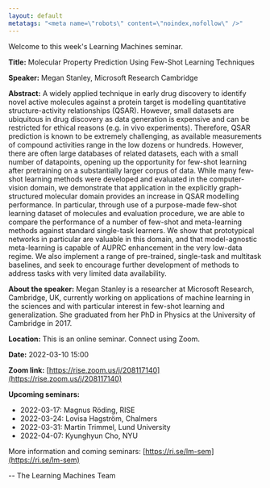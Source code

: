 ```yaml
---
layout: default
metatags: "<meta name=\"robots\" content=\"noindex,nofollow\" />"
---
```

Welcome to this week's Learning Machines seminar.

**Title:** Molecular Property Prediction Using Few-Shot Learning Techniques

**Speaker:** Megan Stanley, Microsoft Research Cambridge

**Abstract:** A widely applied technique in early drug discovery to identify novel active molecules against a protein target is modelling quantitative structure-activity relationships (QSAR). However, small datasets are ubiquitous in drug discovery as data generation is expensive and can be restricted for ethical reasons (e.g. in vivo experiments). Therefore, QSAR prediction is known to be extremely challenging, as available measurements of compound activities range in the low dozens or hundreds. However, there are often large databases of related datasets, each with a small number of datapoints, opening up the opportunity for few-shot learning after pretraining on a substantially larger corpus of data. While many few-shot learning methods were developed and evaluated in the computer-vision domain, we demonstrate that application in the explicitly graph-structured molecular domain provides an increase in QSAR modelling performance. In particular, through use of a purpose-made few-shot learning dataset of molecules and evaluation procedure, we are able to compare the performance of a number of few-shot and meta-learning methods against standard single-task learners. We show that prototypical networks in particular are valuable in this domain, and that model-agnostic meta-learning is capable of AUPRC enhancement in the very low-data regime. We also implement a range of pre-trained, single-task and multitask baselines, and seek to encourage further development of methods to address tasks with very limited data availability.

**About the speaker:** Megan Stanley is a researcher at Microsoft Research, Cambridge, UK, currently working on applications of machine learning in the sciences and with particular interest in few-shot learning and generalization. She graduated from her PhD in Physics at the University of Cambridge in 2017.

**Location:** This is an online seminar. Connect using Zoom.

**Date:** 2022-03-10 15:00

**Zoom link:** [https://rise.zoom.us/j/208117140](https://rise.zoom.us/j/208117140)

**Upcoming seminars:**

* 2022-03-17: Magnus Röding, RISE
* 2022-03-24: Lovisa Hagström, Chalmers
* 2022-03-31: Martin Trimmel, Lund University
* 2022-04-07: Kyunghyun Cho, NYU

More information and coming seminars: [https://ri.se/lm-sem](https://ri.se/lm-sem)

-- The Learning Machines Team

